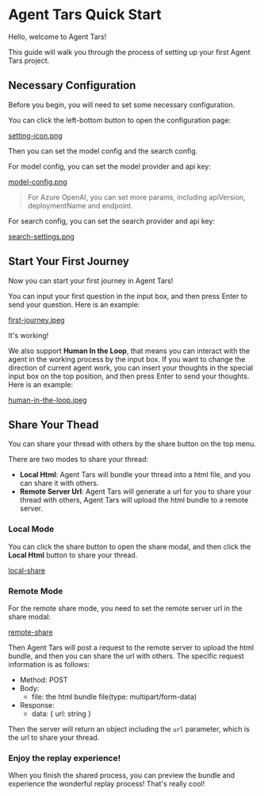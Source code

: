 # Agent Tars Quick Start

Hello, welcome to Agent Tars!

This guide will walk you through the process of setting up your first Agent Tars project.

## Necessary Configuration

Before you begin, you will need to set some necessary configuration.

You can click the left-bottom button to open the configuration page:

[setting-icon.png](https://lf3-static.bytednsdoc.com/obj/eden-cn/uhbfnupenuhf/agent-tars/setting-icon.jpeg)

Then you can set the model config and the search config.

For model config, you can set the model provider and api key:

[model-config.png](https://lf3-static.bytednsdoc.com/obj/eden-cn/uhbfnupenuhf/agent-tars/search-setting.jpeg)

> For Azure OpenAI, you can set more params, including apiVersion, deploymentName and endpoint.

For search config, you can set the search provider and api key:

[search-settings.png](https://lf3-static.bytednsdoc.com/obj/eden-cn/uhbfnupenuhf/agent-tars/search-setting.jpeg)

## Start Your First Journey

Now you can start your first journey in Agent Tars!

You can input your first question in the input box, and then press Enter to send your question. Here is an example:

[first-journey.jpeg](https://lf3-static.bytednsdoc.com/obj/eden-cn/uhbfnupenuhf/agent-tars/start-journey.jpeg)

It's working!

We also support **Human In the Loop**, that means you can interact with the agent in the working process by the input box. If you want to change the direction of current agent work, you can insert your thoughts in the special input box on the top position, and then press Enter to send your thoughts. Here is an example:

[human-in-the-loop.jpeg](https://lf3-static.bytednsdoc.com/obj/eden-cn/uhbfnupenuhf/agent-tars/human-in-the-loop.jpeg)

## Share Your Thead

You can share your thread with others by the share button on the top menu.

There are two modes to share your thread:

- **Local Html**: Agent Tars will bundle your thread into a html file, and you can share it with others.
- **Remote Server Url**: Agent Tars will generate a url for you to share your thread with others, Agent Tars will upload the html bundle to a remote server.

### Local Mode

You can click the share button to open the share modal, and then click the **Local Html** button to share your thread.

[local-share](https://lf3-static.bytednsdoc.com/obj/eden-cn/uhbfnupenuhf/agent-tars/local-share.jpeg)

### Remote Mode

For the remote share mode, you need to set the remote server url in the share modal:

[remote-share](https://lf3-static.bytednsdoc.com/obj/eden-cn/uhbfnupenuhf/agent-tars/local-share.jpeg)

Then Agent Tars will post a request to the remote server to upload the html bundle, and then you can share the url with others. The specific request information is as follows:

- Method: POST
- Body:
  - file: the html bundle file(type: multipart/form-data)
- Response:
  - data: { url: string }

Then the server will return an object including the `url` parameter, which is the url to share your thread.

### Enjoy the replay experience!

When you finish the shared process, you can preview the bundle and experience the wonderful replay process! That's really cool!
